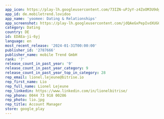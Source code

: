 ```yaml
---
app_icon: https://play-lh.googleusercontent.com/73IZN-uPJyY-z4ZoOM3U9dgk-dacDCFLN0RFAjI0b7RLqSKjpxetz0Dm_3TEc9Qrtro
app_id: de.mobiletrend.lovidoo
app_name: 'yoomee: Dating & Relationships'
app_screenshot: https://play-lh.googleusercontent.com/jdQAeGxPepIvdXUG02B3L8LV2ObtJQvi-SywstzUY6nHV2gb7GG5dg3JaGQBGpAvFtQ
category: Dating
country: DE
id: EDAEa-ji-6yj
language: en
most_recent_release: '2024-01-31T00:00:00'
publisher_id: '2787666'
publisher_name: mobile Trend GmbH
rank: '7'
release_count_in_past_year: '9'
release_count_in_past_year_category: 9
release_count_in_past_year_top_in_category: 28
rep_email: lionel.lejeune@bitrise.io
rep_first_name: Lio
rep_full_name: Lionel Lejeune
rep_linkedin: https://www.linkedin.com/in/lionelbitrise/
rep_phone: 0044 73 918 00286
rep_photo: lio.jpg
rep_title: Account Manager
store: google_play
---
```

